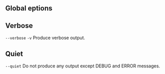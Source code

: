 ## Global eptions
## Verbose
`--verbose` `-v`
Produce verbose output.

## Quiet
`--quiet`
Do not produce any output except DEBUG and ERROR messages.
